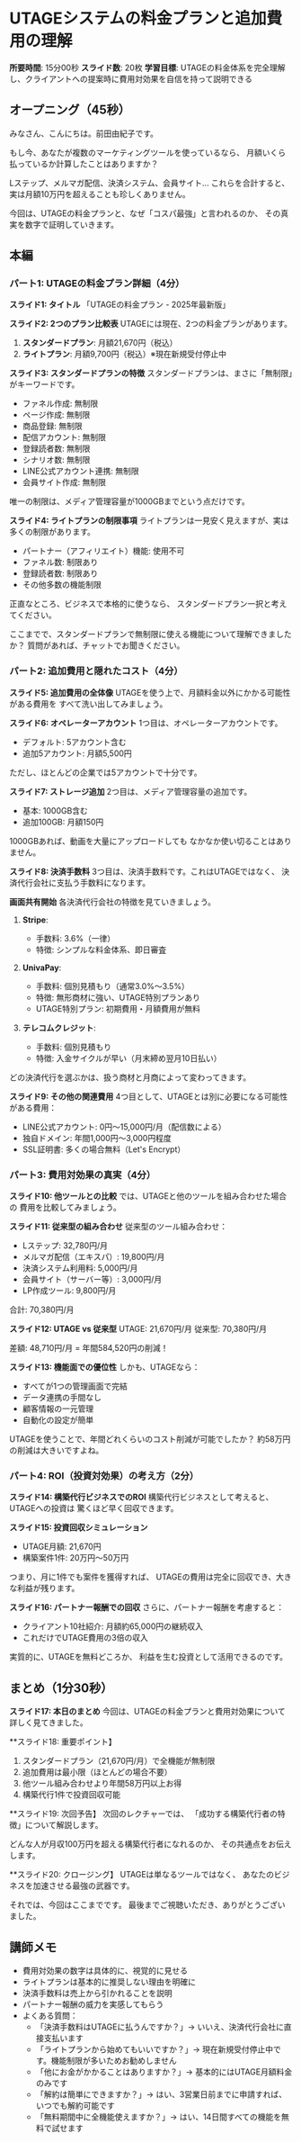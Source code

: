 # UTAGEシステムの料金プランと追加費用の理解
**所要時間**: 15分00秒
**スライド数**: 20枚
**学習目標**: UTAGEの料金体系を完全理解し、クライアントへの提案時に費用対効果を自信を持って説明できる

## オープニング（45秒）

みなさん、こんにちは。前田由紀子です。

もし今、あなたが複数のマーケティングツールを使っているなら、
月額いくら払っているか計算したことはありますか？

Lステップ、メルマガ配信、決済システム、会員サイト...
これらを合計すると、実は月額10万円を超えることも珍しくありません。

今回は、UTAGEの料金プランと、なぜ「コスパ最強」と言われるのか、
その真実を数字で証明していきます。

## 本編

### パート1: UTAGEの料金プラン詳細（4分）

**スライド1: タイトル**
「UTAGEの料金プラン - 2025年最新版」

**スライド2: 2つのプラン比較表**
UTAGEには現在、2つの料金プランがあります。

1. **スタンダードプラン**: 月額21,670円（税込）
2. **ライトプラン**: 月額9,700円（税込）※現在新規受付停止中

**スライド3: スタンダードプランの特徴**
スタンダードプランは、まさに「無制限」がキーワードです。

- ファネル作成: 無制限
- ページ作成: 無制限
- 商品登録: 無制限
- 配信アカウント: 無制限
- 登録読者数: 無制限
- シナリオ数: 無制限
- LINE公式アカウント連携: 無制限
- 会員サイト作成: 無制限

唯一の制限は、メディア管理容量が1000GBまでという点だけです。

**スライド4: ライトプランの制限事項**
ライトプランは一見安く見えますが、実は多くの制限があります。

- パートナー（アフィリエイト）機能: 使用不可
- ファネル数: 制限あり
- 登録読者数: 制限あり
- その他多数の機能制限

正直なところ、ビジネスで本格的に使うなら、
スタンダードプラン一択と考えてください。

ここまでで、スタンダードプランで無制限に使える機能について理解できましたか？
質問があれば、チャットでお聞きください。

### パート2: 追加費用と隠れたコスト（4分）

**スライド5: 追加費用の全体像**
UTAGEを使う上で、月額料金以外にかかる可能性がある費用を
すべて洗い出してみましょう。

**スライド6: オペレーターアカウント**
1つ目は、オペレーターアカウントです。

- デフォルト: 5アカウント含む
- 追加5アカウント: 月額5,500円

ただし、ほとんどの企業では5アカウントで十分です。

**スライド7: ストレージ追加**
2つ目は、メディア管理容量の追加です。

- 基本: 1000GB含む
- 追加100GB: 月額150円

1000GBあれば、動画を大量にアップロードしても
なかなか使い切ることはありません。

**スライド8: 決済手数料**
3つ目は、決済手数料です。これはUTAGEではなく、
決済代行会社に支払う手数料になります。

**画面共有開始**
各決済代行会社の特徴を見ていきましょう。

1. **Stripe**: 
   - 手数料: 3.6%（一律）
   - 特徴: シンプルな料金体系、即日審査

2. **UnivaPay**:
   - 手数料: 個別見積もり（通常3.0%～3.5%）
   - 特徴: 無形商材に強い、UTAGE特別プランあり
   - UTAGE特別プラン: 初期費用・月額費用が無料

3. **テレコムクレジット**:
   - 手数料: 個別見積もり
   - 特徴: 入金サイクルが早い（月末締め翌月10日払い）

どの決済代行を選ぶかは、扱う商材と月商によって変わってきます。

**スライド9: その他の関連費用**
4つ目として、UTAGEとは別に必要になる可能性がある費用：

- LINE公式アカウント: 0円～15,000円/月（配信数による）
- 独自ドメイン: 年間1,000円～3,000円程度
- SSL証明書: 多くの場合無料（Let's Encrypt）

### パート3: 費用対効果の真実（4分）

**スライド10: 他ツールとの比較**
では、UTAGEと他のツールを組み合わせた場合の
費用を比較してみましょう。

**スライド11: 従来型の組み合わせ**
従来型のツール組み合わせ：
- Lステップ: 32,780円/月
- メルマガ配信（エキスパ）: 19,800円/月
- 決済システム利用料: 5,000円/月
- 会員サイト（サーバー等）: 3,000円/月
- LP作成ツール: 9,800円/月

合計: 70,380円/月

**スライド12: UTAGE vs 従来型**
UTAGE: 21,670円/月
従来型: 70,380円/月

差額: 48,710円/月 = 年間584,520円の削減！

**スライド13: 機能面での優位性**
しかも、UTAGEなら：
- すべてが1つの管理画面で完結
- データ連携の手間なし
- 顧客情報の一元管理
- 自動化の設定が簡単

UTAGEを使うことで、年間どれくらいのコスト削減が可能でしたか？
約58万円の削減は大きいですよね。

### パート4: ROI（投資対効果）の考え方（2分）

**スライド14: 構築代行ビジネスでのROI**
構築代行ビジネスとして考えると、UTAGEへの投資は
驚くほど早く回収できます。

**スライド15: 投資回収シミュレーション**
- UTAGE月額: 21,670円
- 構築案件1件: 20万円～50万円

つまり、月に1件でも案件を獲得すれば、
UTAGEの費用は完全に回収でき、大きな利益が残ります。

**スライド16: パートナー報酬での回収**
さらに、パートナー報酬を考慮すると：

- クライアント10社紹介: 月額約65,000円の継続収入
- これだけでUTAGE費用の3倍の収入

実質的に、UTAGEを無料どころか、
利益を生む投資として活用できるのです。

## まとめ（1分30秒）

**スライド17: 本日のまとめ**
今回は、UTAGEの料金プランと費用対効果について
詳しく見てきました。

**スライド18: 重要ポイント】
1. スタンダードプラン（21,670円/月）で全機能が無制限
2. 追加費用は最小限（ほとんどの場合不要）
3. 他ツール組み合わせより年間58万円以上お得
4. 構築代行1件で投資回収可能

**スライド19: 次回予告】
次回のレクチャーでは、
「成功する構築代行者の特徴」について解説します。

どんな人が月収100万円を超える構築代行者になれるのか、
その共通点をお伝えします。

**スライド20: クロージング】
UTAGEは単なるツールではなく、
あなたのビジネスを加速させる最強の武器です。

それでは、今回はここまでです。
最後までご視聴いただき、ありがとうございました。

## 講師メモ
- 費用対効果の数字は具体的に、視覚的に見せる
- ライトプランは基本的に推奨しない理由を明確に
- 決済手数料は売上から引かれることを説明
- パートナー報酬の威力を実感してもらう
- よくある質問：
  - 「決済手数料はUTAGEに払うんですか？」→ いいえ、決済代行会社に直接支払います
  - 「ライトプランから始めてもいいですか？」→ 現在新規受付停止中です。機能制限が多いためお勧めしません
  - 「他にお金がかかることはありますか？」→ 基本的にはUTAGE月額料金のみです
  - 「解約は簡単にできますか？」→ はい、3営業日前までに申請すれば、いつでも解約可能です
  - 「無料期間中に全機能使えますか？」→ はい、14日間すべての機能を無料で試せます